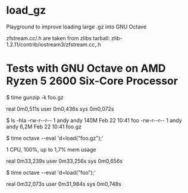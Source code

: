 # load_gz
Playground to improve loading large .gz into GNU Octave

zfstream.cc/.h are taken from zlibs tarball:
zlib-1.2.11/contrib/iostream3/zfstream.cc,.h

# Tests with GNU Octave on AMD Ryzen 5 2600 Six-Core Processor

$ time gunzip -k foo.gz

real	0m0,511s
user	0m0,436s
sys	0m0,072s

$ ls -hla
-rw-r--r--  1 andy andy 140M Feb 22 10:41 foo
-rw-r--r--  1 andy andy 6,2M Feb 22 10:41 foo.gz

$ time octave --eval 'd=load("foo.gz");'

1 CPU, 100%, up to 1,7% mem usage

real	0m33,239s
user	0m33,256s
sys	0m0,656s

$ time octave --eval 'd=load("foo");'

real	0m32,073s
user	0m31,984s
sys	0m0,748s
